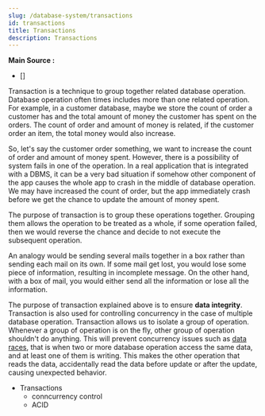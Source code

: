 ```yaml
---
slug: /database-system/transactions
id: transactions
title: Transactions
description: Transactions
---
```


**Main Source :**

- []

Transaction is a technique to group together related database operation. Database operation often times includes more than one related operation. For example, in a customer database, maybe we store the count of order a customer has and the total amount of money the customer has spent on the orders. The count of order and amount of money is related, if the customer order an item, the total money would also increase.

So, let's say the customer order something, we want to increase the count of order and amount of money spent. However, there is a possibility of system fails in one of the operation. In a real application that is integrated with a DBMS, it can be a very bad situation if somehow other component of the app causes the whole app to crash in the middle of database operation. We may have increased the count of order, but the app immediately crash before we get the chance to update the amount of money spent.

The purpose of transaction is to group these operations together. Grouping them allows the operation to be treated as a whole, if some operation failed, then we would reverse the chance and decide to not execute the subsequent operation.

An analogy would be sending several mails together in a box rather than sending each mail on its own. If some mail get lost, you would lose some piece of information, resulting in incomplete message. On the other hand, with a box of mail, you would either send all the information or lose all the information.

The purpose of transaction explained above is to ensure **data integrity**. Transaction is also used for controlling concurrency in the case of multiple database operation. Transaction allows us to isolate a group of operation. Whenever a group of operation is on the fly, other group of operation shouldn't do anything. This will prevent concurrency issues such as [data races](/computer-and-programming-fundamentals/concurrency-and-parallelism#race-condition), that is when two or more database operation access the same data, and at least one of them is writing. This makes the other operation that reads the data, accidentally read the data before update or after the update, causing unexpected behavior.

- Transactions
  - conncurrency control
  - ACID
